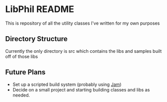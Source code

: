 # LibPhil README

This is repository of all the utility classes I've written for my own purposes

## Directory Structure

Currently the only directory is src which contains the libs and samples built off of those libs

## Future Plans

* Set up a scripted build system (probably using [Jam][jam-link])
* Decide on a small project and starting building classes and libs as needed.

[jam-link]: http://www.perforce.com/jam/jam.html  "Jam build tool"
